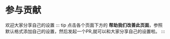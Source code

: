 # 参与贡献
欢迎大家分享自己的设置
::: tip
点击各个页面下方的 **帮助我们改善此页面**，参照默认格式添加自己的设置，然后发起一个PR,就可以和大家分享自己的设置啦。
:::

<Valine></Valine>